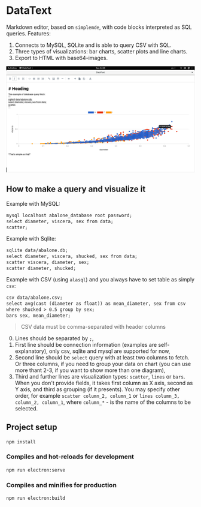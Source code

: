 # DataText

Markdown editor, based on `simplemde`, with code blocks interpreted as SQL queries.
Features:
1. Connects to MySQL, SQLite and is able to query CSV with SQL.
2. Three types of visualizations: bar charts, scatter plots and line charts.
3. Export to HTML with base64-images.

![Screenshot](screenshots/screenshot.png)

## How to make a query and visualize it

Example with MySQL:
```
mysql localhost abalone_database root password;
select diameter, viscera, sex from data;
scatter;
```

Example with Sqlite:
```
sqlite data/abalone.db;
select diameter, viscera, shucked, sex from data;
scatter viscera, diameter, sex;
scatter diameter, shucked;
```

Example with CSV (using `alasql`) and you always have to set table as simply `csv`:
```
csv data/abalone.csv;
select avg(cast (diameter as float)) as mean_diameter, sex from csv where shucked > 0.5 group by sex;
bars sex, mean_diameter;
```

> CSV data must be comma-separated with header columns

0. Lines should be separated by `;`,
1. First line should be connection information (examples are self-explanatory), only csv, sqlite and mysql are supported for now,
2. Second line should be `select` query with at least two columns to fetch. Or three columns, if you need to group your data on chart (you can use more thant 2-3, if you want to show more than one diagram),
3. Third and further lines are visualization types: `scatter`, `lines` or `bars`. When you don't provide fields, it takes first column as X axis, second as Y axis, and third as grouping (if it presents). You may specify other order, for example `scatter column_2, column_1` or `lines column_3, column_2, column_1`, where `column_*` - is the name of the columns to be selected.


## Project setup
```
npm install
```

### Compiles and hot-reloads for development
```
npm run electron:serve
```

### Compiles and minifies for production
```
npm run electron:build
```
